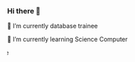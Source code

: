 ### Hi there 👋

🔭 I’m currently database trainee

🌱 I’m currently learning Science Computer

<marquee behavior="scroll" direction="right">teste</marquee>
